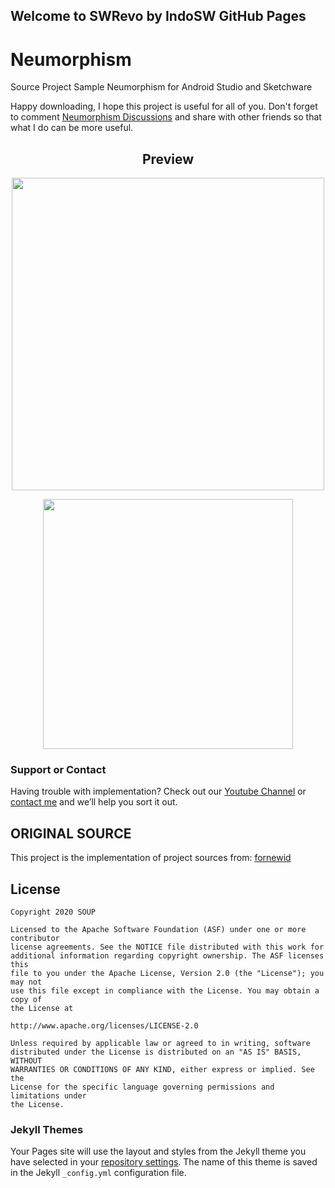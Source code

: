 ## Welcome to SWRevo by IndoSW GitHub Pages

# Neumorphism
Source Project Sample Neumorphism for Android Studio and Sketchware

Happy downloading, I hope this project is useful for all of you. Don't forget to comment [Neumorphism Discussions](https://github.com/SWRevo/Neumorphism/discussions/1) and share with other friends so that what I do can be more useful.

<h2 align="center">Preview</h2>
<p align="center">
<img width="500" src="https://user-images.githubusercontent.com/71774787/102743976-98ef3880-4393-11eb-88d0-40c6a4812165.jpg"/>
</p>
<p align="center">
<img width="400" src="https://user-images.githubusercontent.com/71774787/102744087-e9669600-4393-11eb-8b04-32544f0d370d.jpg"/>
</p>

### Support or Contact

Having trouble with implementation? Check out our [Youtube Channel](https://docs.github.com/categories/github-pages-basics/) or [contact me](https://t.me/indoSW) and we’ll help you sort it out.


## ORIGINAL SOURCE
This project is the implementation of project sources from: [fornewid](https://github.com/fornewid/neumorphism)

## License

```
Copyright 2020 SOUP

Licensed to the Apache Software Foundation (ASF) under one or more contributor
license agreements. See the NOTICE file distributed with this work for
additional information regarding copyright ownership. The ASF licenses this
file to you under the Apache License, Version 2.0 (the "License"); you may not
use this file except in compliance with the License. You may obtain a copy of
the License at

http://www.apache.org/licenses/LICENSE-2.0

Unless required by applicable law or agreed to in writing, software
distributed under the License is distributed on an "AS IS" BASIS, WITHOUT
WARRANTIES OR CONDITIONS OF ANY KIND, either express or implied. See the
License for the specific language governing permissions and limitations under
the License.
```
### Jekyll Themes

Your Pages site will use the layout and styles from the Jekyll theme you have selected in your [repository settings](https://github.com/SWRevo/Neumorphism/settings). The name of this theme is saved in the Jekyll `_config.yml` configuration file.

